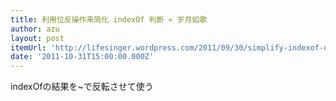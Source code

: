 ```yaml
---
title: 利用位反操作来简化 indexOf 判断 « 岁月如歌
author: azu
layout: post
itemUrl: 'http://lifesinger.wordpress.com/2011/09/30/simplify-indexof-using-bitwise-not/'
date: '2011-10-31T15:00:00.000Z'
---
```

indexOfの結果を~で反転させて使う
